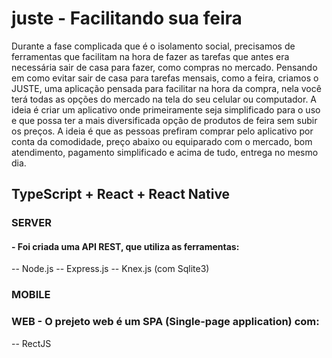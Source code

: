 # juste - Facilitando sua feira
Durante a fase complicada que é o isolamento social, precisamos de ferramentas que facilitam na hora de fazer as tarefas que antes era necessária sair de casa para fazer, como compras no mercado.
Pensando em como evitar sair de casa para tarefas mensais, como a feira, criamos o JUSTE, uma aplicação pensada para facilitar na hora da compra, nela você terá todas as opções do mercado na tela do seu celular ou computador. 
A ideia é criar um aplicativo onde primeiramente seja simplificado para o uso e que possa ter a mais diversificada opção de produtos de feira sem subir os preços. A ideia é que as pessoas prefiram comprar pelo aplicativo por conta da comodidade, preço abaixo ou equiparado com o mercado, bom atendimento, pagamento simplificado e acima de tudo, entrega no mesmo dia. 


## TypeScript + React + React Native

### SERVER
#### - Foi criada uma API REST, que utiliza as ferramentas:
-- Node.js
-- Express.js
-- Knex.js (com Sqlite3)

### MOBILE

### WEB - O prejeto web é um SPA (Single-page application) com:
-- RectJS
